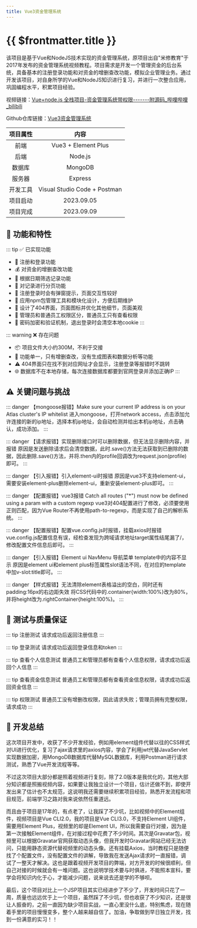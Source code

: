 ```yaml
---
title: Vue3资金管理系统
---
```


# {{ $frontmatter.title }}

该项目是基于Vue和NodeJS技术实现的资金管理系统，原项目出自"米修教育"于2017年发布的资金管理系统视频教程。项目需求是开发一个管理资金的后台系统，具备基本的注册登录功能和对资金的增删查改功能，模拟企业管理业务。通过开发该项目，对自身所学的Vue和NodeJS知识进行复习，并进行一次整合应用，巩固编程水平，积累项目经验。

视频链接：[Vue+node.js 全栈项目-资金管理系统带权限-------附源码_哔哩哔哩_bilibili](https://www.bilibili.com/video/BV1R341167Fw/?spm_id_from=333.337.search-card.all.click)

Github仓库链接：[Vue3资金管理系统](https://github.com/l-204/Vue3-FinanceSystem)

|   项目属性   |          内容              |
| :------: | :--------------------------: |
|   前端   |     Vue3 + Element Plus      |
|   后端   |           Node.js            |
|  数据库  |           MongoDB            |
|  服务器  |           Express            |
| 开发工具 | Visual Studio Code + Postman |
| 项目启动 |          2023.09.05          |
| 项目完成 |          2023.09.09          |

## 🎯 功能和特性

::: tip ✅ 已实现功能
- 🚪 注册和登录功能
- 💰 对资金的增删查改功能
- 📅 根据日期筛选记录功能
- 📄 对记录进行分页功能
- 💬 注册登录时会有弹窗提示，页面交互性较好
- 🧩 应用npm包管理工具和模块化设计，方便后期维护
- 🎨 设计了404界面，页面图标并优化其他细节，页面美观
- 👮 管理员和普通员工权限区分，普通员工只有查看权限
- 🔐 密码加密和验证机制，退出登录时会清空本地cookie
:::

::: warning ❌ 存在问题
- 📦 项目文件大小约300M，不利于交接
- 🎯 功能单一，只有增删查改，没有生成图表和数据分析等功能
- ⚠️ 404界面只在找不到对应网址才会显示，注册登录等报错时不跳转
- 🌐 数据库不在本地存储，每次连接数据库都要到官网登录并添加正确IP
:::


## ⚠️ 关键问题与挑战
::: danger 【mongoose报错】Make sure your current IP address is on your Atlas cluster's IP whitelist 
进入mongoose，打开network access，点击添加允许连接的新的ip地址，选择本机ip地址，会自动检测并给出本机ip地址，点击确认，成功添加。 
:::

::: danger 【请求报错】实现删除接口时可以删除数据，但无法显示删除内容，并报错 
原因是发送删除请求后会清空数据，此时.save()方法无法获取到已删除的数据，因此删除.save()方法，并将.then内的profile回调改为request.json(profile)即可。 
:::

::: danger 【引入报错】引入element-ui时报错 
原因是vue3不支持element-ui，需要安装element-plus删除element-ui，重新安装element-plus即可。 
:::

::: danger 【配置报错】vue3报错 Catch all routes ("*") must now be defined using a param with a custom regexp 
vue3对404配置进行了修改，必须要使用正则匹配，因为Vue Router不再使用path-to-regexp，而是实现了自己的解析系统。 
:::

::: danger 【配置报错】配置vue.config.js时报错，挂载axios时报错 
vue.config.js配置信息有误，经检查发现为跨域请求地址target属性结尾漏了/，修改配置文件信息后即可。 
:::

::: danger 【引入报错】Element ui NavMenu 导航菜单 
template中的内容不显示 原因是element ui和element plus标签属性slot语法不同，在对应的template中加v-slot:title即可。 
:::

::: danger 【样式报错】无法清除element表格溢出的空白，同时还有padding:16px的右边距失效 
将CSS代码中的.container{width:100%}改为80%，并将height改为.rightContainer{height:100%}。 
:::

## 🧪 测试与质量保证
::: tip 注册测试 
请求成功后返回注册信息 
:::

::: tip 登录测试 
请求成功后返回登录信息和token 
:::

::: tip 查看个人信息测试 
普通员工和管理员都有查看个人信息权限，请求成功后返回个人信息 
:::

::: tip 查看资金信息测试 
普通员工和管理员都有查看资金信息权限，请求成功后返回资金信息 
:::

::: tip 权限测试 
普通员工没有增删改权限，因此请求失败；管理员拥有完整权限，请求成功 
:::

## 📝 开发总结
这次项目开发中，收获了不少开发经验，例如用element组件代替以往的CSS样式对UI进行优化，复习了ajax请求里的axios内容，学会了利用jwt代替JavaServlet实现数据加密，用MongoDB数据库代替MySQL数据库，利用Postman进行请求测试，熟悉了Vue开发流程等等。

不过这次项目大部分都是照着视频进行复刻，除了2.0版本是我优化的，其他大部分知识都是照搬视频内容，如果要让我独立设计一个项目，估计还做不到，即使开发出来了估计也不太规范，这说明我还需要继续积累项目经验，熟悉开发流程和项目规范，前端学习之路对我来说依然任重道远。

而且由于项目是17年的，有点老了，让我踩了不少坑，比如视频中的Element组件，视频项目是Vue CLI2.0，我的项目是Vue CLI3.0，不支持Element UI组件，需要用Element Plus，视频里的却是Element UI，所以我需要自行对接，因为是第一次接触Element组件，在对接过程中花费了不少时间。其次是Gravatar包，视频里可以根据Gravatar官网获取动态头像，但我开发时Gravatar网站已经无法访问，只能用静态资源代替视频里的动态头像。还有挂载Axios，当时教程只是随便找了个配置文件，没有配置文件的讲解，导致我在发送Ajax请求时一直报错，调试了一整天才解决。这也是跟着视频开发项目的弊端，对方开发的时候很顺利，但自己对接的时候就会有一堆问题。这也说明学技术要与时俱进，不能照本宣科，要学会将知识内化于心，才能减少问题，说来说去还是学的不够呗。

最后，这个项目对比上一个JSP项目其实已经进步了不少了，开发时间只花了一周，质量也远远优于上一个项目，虽然踩了不少坑，但也收获了不少知识，还是很让人振奋的，之前一直因为缺少项目实战，一直心里没什么底，特别焦虑，现在随着手里的项目慢慢变多，整个人越来越自信了。加油，争取做到早日独立开发，找到一份满意的实习！！